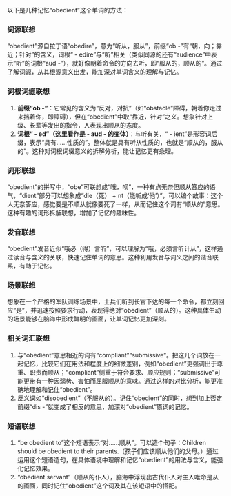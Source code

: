 以下是几种记忆“obedient”这个单词的方法：

### 词源联想
“obedient”源自拉丁语“obedire”，意为“听从，服从”，前缀“ob -”有“朝，向；靠近；针对”的含义，词根“ - edire”与“听”相关（类似同源的还有“audience”中表示“听”的词根“aud -”），就好像朝着命令的方向去听，即“服从的，顺从的”。通过了解词源，从其根源意义出发，能加深对单词含义的理解与记忆。

### 词根词缀联想
1. **前缀“ob -”**：它常见的含义为“反对，对抗”（如“obstacle”障碍，朝着你走过来挡着你，即障碍），但在“obedient”中取“靠近，针对”之义。想象针对上级、长辈等发出的指令，人表现出顺从的态度。
2. **词根“ - ed”（这里看作是 - aud - 的变体）**：与听有关，“ - ient”是形容词后缀，表示“具有……性质的”。整体就是具有听从性质的，也就是“顺从的，服从的”。这种对词根词缀意义的拆解分析，能让记忆更有条理。

### 词形联想
“obedient”的拼写中，“obe”可联想成“哦，呗”，一种有点无奈但顺从答应的语气，“dient”部分可以想象成“die（死） + nt（能听成‘他’）”，可以编个故事：这个人无奈答应，感觉要是不顺从就像要死了一样，从而记住这个词有“顺从的”意思。这种有趣的词形拆解联想，增加了记忆的趣味性。

### 发音联想
“obedient”发音近似“哦必（得）言听”，可以理解为“哦，必须言听计从”，这样通过读音与含义的关联，快速记住单词的意思。这种利用发音与词义之间的谐音联系，有助于记忆。

### 场景联想
想象在一个严格的军队训练场景中，士兵们听到长官下达的每一个命令，都立刻回应“是”，并迅速按照要求行动，表现得绝对“obedient”（顺从的）。这种具体生动的场景能够在脑海中形成鲜明的画面，让单词记忆更加深刻。

### 相关词汇联想
1. 与“obedient”意思相近的词有“compliant”“submissive”。把这几个词放在一起记忆，比较它们在用法和程度上的细微差别，例如“obedient”更强调出于尊重、职责而顺从；“compliant”侧重于符合要求、顺应规则；“submissive”可能更带有一种因弱势、害怕而屈服顺从的意味。通过这样的对比分析，能更准确地理解和记住“obedient”。
2. 反义词如“disobedient”（不服从的）。记住“obedient”的同时，想到加上否定前缀“dis -”就变成了相反的意思，加深对“obedient”原词的记忆。

### 短语联想
1. “be obedient to”这个短语表示“对……顺从”。可以造个句子：Children should be obedient to their parents.（孩子们应该顺从他们的父母。）通过运用这个短语造句，在具体语境中理解和记忆“obedient”的用法与含义，能强化记忆效果。
2. “obedient servant”（顺从的仆人），脑海中浮现出古代仆人对主人唯命是从的画面，同时记住“obedient”这个词及其在该短语中的搭配。 
